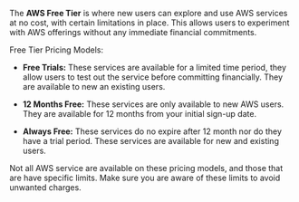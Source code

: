 The **AWS Free Tier** is where new users can explore and use AWS services at no cost, with certain limitations in place. This allows users to experiment with AWS offerings without any immediate financial commitments.

Free Tier Pricing Models:

* **Free Trials:** These services are available for a limited time period, they allow users to test out the service before committing financially. They are available to new an existing users.

* **12 Months Free:** These services are only available to new AWS users. They are available for 12 months from your initial sign-up date.

* **Always Free:** These services do no expire after 12 month nor do they have a trial period. These services are available for new and existing users.

Not all AWS service are available on these pricing models, and those that are have specific limits. Make sure you are aware of these limits to avoid unwanted charges.

